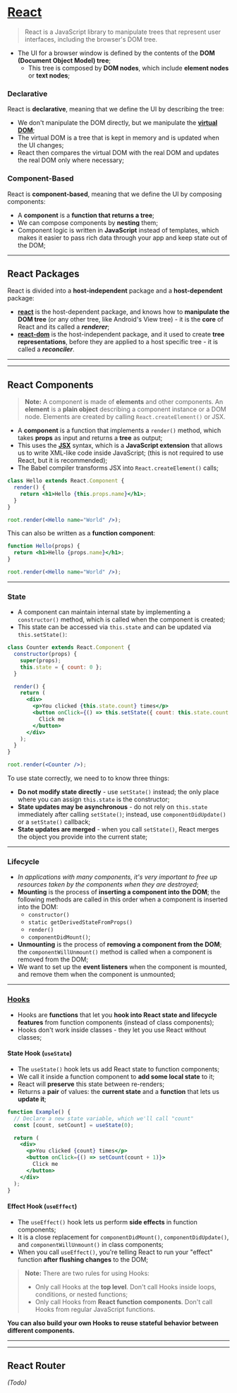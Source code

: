 # [React](https://reactjs.org/)

> React is a JavaScript library to manipulate trees that represent user interfaces, including the browser's DOM tree.

* The UI for a browser window is defined by the contents of the **DOM (Document Object Model) tree**;
  * This tree is composed by **DOM nodes**, which include **element nodes** or **text nodes**;

### Declarative 

React is **declarative**, meaning that we define the UI by describing the tree:

* We don't manipulate the DOM directly, but we manipulate the **[virtual DOM](https://reactjs.org/docs/faq-internals.html)**;
* The virtual DOM is a tree that is kept in memory and is updated when the UI changes;
* React then compares the virtual DOM with the real DOM and updates the real DOM only where necessary;

### Component-Based

React is **component-based**, meaning that we define the UI by composing components:

* A **component** is a **function that returns a tree**;
* We can compose components by **nesting** them;
* Component logic is written in **JavaScript** instead of templates, which makes it easier to pass rich data through your app and keep state out of the DOM;

---

## React Packages

React is divided into a **host-independent** package and a **host-dependent** package:

* **[react](https://www.npmjs.com/package/react)** is the host-dependent package, and knows how to **manipulate the DOM tree** (or any other tree, like Android's View tree) - it is the **core** of React and its called a **_renderer_**;
* **[react-dom](https://www.npmjs.com/package/react-dom)** is the host-independent package, and it used to create **tree representations**, before they are applied to a host specific tree - it is called a **_reconciler_**.

---
---

## React Components


> **Note:** A component is made of **elements** and other components. An **element** is a **plain object** describing a component instance or a DOM node. Elements are created by calling `React.createElement()` or JSX.

* A **component** is a function that implements a `render()` method, which takes **props** as input and returns a **tree** as output;
* This uses the **[JSX](https://reactjs.org/docs/introducing-jsx.html)** syntax, which is a **JavaScript extension** that allows us to write XML-like code inside JavaScript; (this is not required to use React, but it is recommended);
* The Babel compiler transforms JSX into `React.createElement()` calls;

```jsx
class Hello extends React.Component {
  render() {
    return <h1>Hello {this.props.name}</h1>;
  }
}

root.render(<Hello name="World" />);
```

This can also be written as a **function component**:

```jsx
function Hello(props) {
  return <h1>Hello {props.name}</h1>;
}

root.render(<Hello name="World" />);
```

---

### State

* A component can maintain internal state by implementing a `constructor()` method, which is called when the component is created;
* This state can be accessed via `this.state` and can be updated via `this.setState()`:

```jsx
class Counter extends React.Component {
  constructor(props) {
    super(props);
    this.state = { count: 0 };
  }

  render() {
    return (
      <div>
        <p>You clicked {this.state.count} times</p>
        <button onClick={() => this.setState({ count: this.state.count + 1 })}>
          Click me
        </button>
      </div>
    );
  }
}

root.render(<Counter />);
```

To use state correctly, we need to to know three things:

* **Do not modify state directly** - use `setState()` instead; the only place where you can assign `this.state` is the constructor;
* **State updates may be asynchronous** - do not rely on `this.state` immediately after calling `setState()`; instead, use `componentDidUpdate()` or a `setState()` callback;
* **State updates are merged** - when you call `setState()`, React merges the object you provide into the current state;

---

### Lifecycle

* _In applications with many components, it's very important to free up resources taken by the components when they are destroyed_;
* **Mounting** is the process of **inserting a component into the DOM**; the following methods are called in this order when a component is inserted into the DOM:
  * `constructor()`
  * `static getDerivedStateFromProps()`
  * `render()`
  * `componentDidMount()`;
* **Unmounting** is the process of **removing a component from the DOM**; the `componentWillUnmount()` method is called when a component is removed from the DOM;
* We want to set up the **event listeners** when the component is mounted, and remove them when the component is unmounted;

---

### [Hooks](https://reactjs.org/docs/hooks-overview.html)

* Hooks are **functions** that let you **hook into React state and lifecycle features** from function components (instead of class components);
* Hooks don't work inside classes - they let you use React without classes;

#### State Hook (`useState`)

* The `useState()` hook lets us add React state to function components;
* We call it inside a function component to **add some local state** to it;
* React will **preserve** this state between re-renders;
* Returns a **pair** of values: the **current state** and a **function** that lets us **update it**;

```jsx
function Example() {
  // Declare a new state variable, which we'll call "count"
  const [count, setCount] = useState(0);

  return (
    <div>
      <p>You clicked {count} times</p>
      <button onClick={() => setCount(count + 1)}>
        Click me
      </button>
    </div>
  );
}
```

#### Effect Hook (`useEffect`)

* The `useEffect()` hook lets us perform **side effects** in function components;
* It is a close replacement for `componentDidMount()`, `componentDidUpdate()`, and `componentWillUnmount()` in class components;
* When you call `useEffect()`, you're telling React to run your "effect" function **after flushing changes** to the DOM;

> **Note:** There are two rules for using Hooks:
> * Only call Hooks at the **top level**. Don't call Hooks inside loops, conditions, or nested functions;
> * Only call Hooks from **React function components**. Don't call Hooks from regular JavaScript functions.

**You can also build your own Hooks to reuse stateful behavior between different components.**

---
---

## React Router

_(Todo)_
